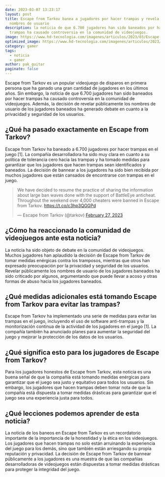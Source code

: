 ```yaml
---
date: 2023-03-07 13:23:17
layout: post
title: Escape from Tarkov banea a jugadores por hacer trampas y revela los
  nombres de usuario
description: la noticia de que 6.700 jugadores han sido baneados por hacer
  trampas ha causado controversia en la comunidad de videojuegos.
image: https://www.hd-tecnologia.com/imagenes/articulos/2023/03/Escape-from-Tarkov-banea-a-6.700-jugadores-por-hacer-trampas-y-revela-publicamente-sus-nombres-de-usuario-800x450.jpg
optimized_image: https://www.hd-tecnologia.com/imagenes/articulos/2023/03/Escape-from-Tarkov-banea-a-6.700-jugadores-por-hacer-trampas-y-revela-publicamente-sus-nombres-de-usuario-800x450.jpg
category: gamer
tags:
  - noticia
  - gamer
author: pak_guitar
paginate: false
---
```

Escape from Tarkov es un popular videojuego de disparos en primera persona que ha ganado una gran cantidad de jugadores en los últimos años. Sin embargo, la noticia de que 6.700 jugadores han sido baneados por hacer trampas ha causado controversia en la comunidad de videojuegos. Además, la decisión de revelar públicamente los nombres de usuario de los jugadores baneados ha generado debate en cuanto a la privacidad y seguridad de los usuarios.

## ¿Qué ha pasado exactamente en Escape from Tarkov?

Escape from Tarkov ha baneado a 6.700 jugadores por hacer trampas en el juego \[1]. La compañía desarrolladora ha sido muy clara en cuanto a su política de tolerancia cero hacia las trampas y ha tomado medidas para garantizar que los jugadores que hacen trampas sean identificados y baneados. La decisión de bannear a los jugadores ha sido bien recibida por muchos jugadores que están cansados de encontrarse con trampas en el juego.

<blockquote class="twitter-tweet"><p lang="en" dir="ltr">We have decided to resume the practice of sharing the information about large ban waves done with the support of BattleEye anticheat. Throughout the weekend over 4,000 cheaters were banned in Escape from Tarkov. <a href="https://t.co/c3hp3QGGPd">https://t.co/c3hp3QGGPd</a></p>&mdash; Escape from Tarkov (@tarkov) <a href="https://twitter.com/tarkov/status/1630252642269052932?ref_src=twsrc%5Etfw">February 27, 2023</a></blockquote> <script async src="https://platform.twitter.com/widgets.js" charset="utf-8"></script>

## ¿Cómo ha reaccionado la comunidad de videojuegos ante esta noticia?

La noticia ha sido objeto de debate en la comunidad de videojuegos. Muchos jugadores han aplaudido la decisión de Escape from Tarkov de tomar medidas enérgicas contra los tramposos, mientras que otros han expresado preocupación por la privacidad y seguridad de los usuarios. Revelar públicamente los nombres de usuario de los jugadores baneados ha sido criticado por algunos, argumentando que puede llevar a acoso y otras formas de abuso hacia los jugadores baneados.

## ¿Qué medidas adicionales está tomando Escape from Tarkov para evitar las trampas?

Escape from Tarkov ha implementado una serie de medidas para evitar las trampas en el juego, incluyendo el uso de software anti-trampas y la monitorización continua de la actividad de los jugadores en el juego \[1]. La compañía también ha anunciado planes para aumentar la seguridad del juego y mejorar la protección de los datos de los usuarios.

## ¿Qué significa esto para los jugadores de Escape from Tarkov?

Para los jugadores honestos de Escape from Tarkov, esta noticia es una buena señal de que la compañía está tomando medidas enérgicas para garantizar que el juego sea justo y equitativo para todos los usuarios. Sin embargo, los jugadores que hacen trampas deben tomar nota de que la compañía está dispuesta a tomar medidas drásticas para garantizar que el juego sea una experiencia justa para todos.

## ¿Qué lecciones podemos aprender de esta noticia?

La noticia de los baneos en Escape from Tarkov es un recordatorio importante de la importancia de la honestidad y la ética en los videojuegos. Los jugadores que hacen trampas no solo están arruinando la experiencia del juego para los demás, sino que también están arriesgando su propia reputación y privacidad. La decisión de Escape from Tarkov de bannear públicamente a los jugadores es una muestra de que las compañías desarrolladoras de videojuegos están dispuestas a tomar medidas drásticas para proteger la integridad del juego.